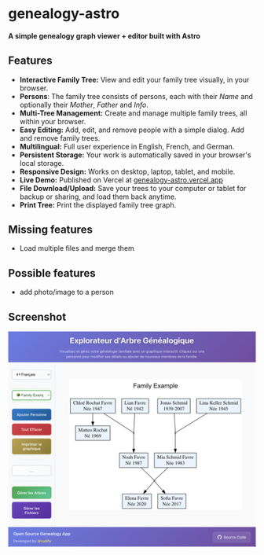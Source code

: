 # genealogy-astro

#### A simple genealogy graph viewer + editor built with Astro

## Features

- **Interactive Family Tree:** View and edit your family tree visually, in your browser.
- **Persons**: The family tree consists of persons, each with their _Name_ and optionally their _Mother_, _Father_ and _Info_.
- **Multi-Tree Management:** Create and manage multiple family trees, all within your browser.
- **Easy Editing:** Add, edit, and remove people with a simple dialog. Add and remove family trees.
- **Multilingual:** Full user experience in English, French, and German.
- **Persistent Storage:** Your work is automatically saved in your browser's local storage.
- **Responsive Design:** Works on desktop, laptop, tablet, and mobile.
- **Live Demo:** Published on Vercel at [genealogy-astro.vercel.app](https://genealogy-astro.vercel.app/)
- **File Download/Upload:** Save your trees to your computer or tablet for backup or sharing, and load them back anytime.
- **Print Tree:** Print the displayed family tree graph.

## Missing features

- Load multiple files and merge them

## Possible features

- add photo/image to a person

## Screenshot

![Example family tree](img/example-family-tree.png)
